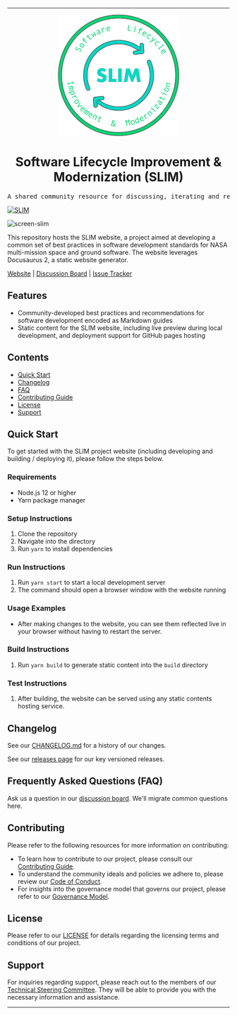 <!-- Header block for project -->
<hr>

<div align="center">

<img src="https://raw.githubusercontent.com/NASA-AMMOS/slim/main/static/img/logo.svg" alt="SLIM Logo" height="275"/>

<!-- ☝️ If you see logo rendering errors, make sure you're not using indentation, or try an HTML IMG tag -->

<h1 align="center">Software Lifecycle Improvement & Modernization (SLIM)</h1>

</div>

<pre align="center">A shared community resource for discussing, iterating and referencing a common set of best practices in software development standards for NASA multi-mission space and ground software.</pre>

<!-- Header block for project -->

[![SLIM](https://img.shields.io/badge/Best%20Practices%20from-SLIM-blue)](https://nasa-ammos.github.io/slim/)

![screen-slim](https://github.com/NASA-AMMOS/slim/assets/3129134/d4da5150-aae6-4986-b18e-5c463f8ff38a)

This repository hosts the SLIM website, a project aimed at developing a common set of best practices in software development standards for NASA multi-mission space and ground software. The website leverages Docusaurus 2, a static website generator.  

[Website](https://nasa-ammos.github.io/slim/) | [Discussion Board](https://github.com/NASA-AMMOS/slim/discussions) | [Issue Tracker](https://github.com/NASA-AMMOS/slim/issues)

## Features

* Community-developed best practices and recommendations for software development encoded as Markdown guides
* Static content for the SLIM website, including live preview during local development, and deployment support for GitHub pages hosting

## Contents

* [Quick Start](#quick-start)
* [Changelog](#changelog)
* [FAQ](#frequently-asked-questions-faq)
* [Contributing Guide](#contributing)
* [License](#license)
* [Support](#support)

## Quick Start

To get started with the SLIM project website (including developing and building / deploying it), please follow the steps below.

### Requirements

* Node.js 12 or higher
* Yarn package manager
  
### Setup Instructions

1. Clone the repository
2. Navigate into the directory
3. Run `yarn` to install dependencies

### Run Instructions

1. Run `yarn start` to start a local development server
2. The command should open a browser window with the website running

### Usage Examples

* After making changes to the website, you can see them reflected live in your browser without having to restart the server.

### Build Instructions

1. Run `yarn build` to generate static content into the `build` directory

### Test Instructions

1. After building, the website can be served using any static contents hosting service.

## Changelog

See our [CHANGELOG.md](CHANGELOG.md) for a history of our changes.

See our [releases page](https://github.com/NASA-AMMOS/slim/releases) for our key versioned releases.

## Frequently Asked Questions (FAQ)

Ask us a question in our [discussion board](https://github.com/NASA-AMMOS/slim/discussions). We'll migrate common questions here. 

## Contributing

Please refer to the following resources for more information on contributing:

- To learn how to contribute to our project, please consult our [Contributing Guide](CONTRIBUTING.md).
- To understand the community ideals and policies we adhere to, please review our [Code of Conduct](CODE_OF_CONDUCT.md).
- For insights into the governance model that governs our project, please refer to our [Governance Model](GOVERNANCE.md).

## License

Please refer to our [LICENSE](LICENSE) for details regarding the licensing terms and conditions of our project.

## Support

For inquiries regarding support, please reach out to the members of our [Technical Steering Committee](https://github.com/orgs/NASA-AMMOS/teams/slim-tsc). They will be able to provide you with the necessary information and assistance.

---